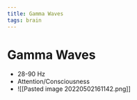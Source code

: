 ```yaml
---
title: Gamma Waves
tags: brain
---
```


# Gamma Waves
- 28-90 Hz
- Attention/Consciousness
- ![[Pasted image 20220502161142.png]]






































